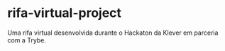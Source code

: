 # rifa-virtual-project
Uma rifa virtual desenvolvida durante o Hackaton da Klever em parceria com a Trybe.
